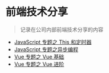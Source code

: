 # 前端技术分享

> 记录在公司内部前端技术分享的内容

- [JavaScript 专题之 This 和定时器](/articles/Share/JavaScript专题之This和定时器.md)
- [JavaScript 专题之异步编程](/articles/Share/JavaScript专题之异步编程.md)
- [Vue 专题之 Vue 基础](/articles/Share/Vue专题之Vue基础.md)
- [Vue 专题之 Vue 进阶](/articles/Share/Vue专题之Vue进阶.md)
